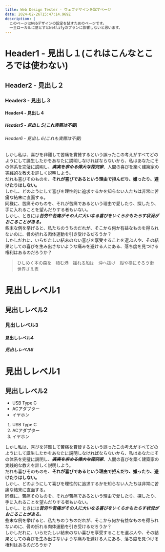 ```yaml
---
title: Web Design Tester - ウェブデザインを試すページ
date: 2024-02-26T15:47:14.969Z
description: |
  このページはWebデザインの設定を試すためのページです。
  一旦ローカルに落とすとNetlifyのプランに影響しないと思います。
---
```

# Header1 - 見出し１(これはこんなところでは使わない)

## Header2 - 見出し２

### Header3 - 見出し３

#### Header4 - 見出し４

##### Header5 - 見出し５(これ実際は不要)

###### Header6 - 見出し６(これも実際は不要)

しかし私は、喜びを非難して苦痛を賞賛するという誤ったこの考えがすべてどのようにして誕生したかをあなたに説明しなければならないから、私はあなたにその体系を完璧に説明し、***~~真実を求める偉大な探究家~~***、人間の喜びを築く建築家の実践的な教えを詳しく説明しよう。\
だれも喜びそのものを、**それが喜びであるという理由で拒んだり、嫌ったり、避けたりはしない。**\
しかし、どのようにして喜びを理性的に追求するかを知らない人たちは非常に苦痛な結末に直面する。\
同様に、苦痛そのものを、それが苦痛であるという理由で愛したり、探したり、手に入れることを望んだりする者もいない。\
しかし、ときには***苦労や苦痛がその人に大いなる喜びをいくらかもたらす状況がおこることがある。***\
些末な例を挙げると、私たちのうちのだれが、そこから何か有益なものを得られないのに、骨の折れる肉体運動を引き受けるだろうか？\
しかしだれに、いらだたしい結末のない喜びを享受することを選ぶ人や、その結果としての喜びを生み出さないような痛みを避ける人にある、落ち度を見つける権利はあるのだろうか？

> ひしめく本の森を　積む港　揺れる船は　沖へ抜け　縦や横にそろう街　世界さえ表

# 見出しレベル1

## 見出しレベル2

### 見出しレベル3

#### 見出しレベル4

##### 見出しレベル5

# 見出しレベル1

## 見出しレベル2

* USB Type C
* ACアダプター
* イヤホン

1. USB Type C
2. ACアダプター
3. イヤホン

しかし私は、喜びを非難して苦痛を賞賛するという誤ったこの考えがすべてどのようにして誕生したかをあなたに説明しなければならないから、私はあなたにその体系を完璧に説明し、***~~真実を求める偉大な探究家~~***、人間の喜びを築く建築家の実践的な教えを詳しく説明しよう。\
だれも喜びそのものを、**それが喜びであるという理由で拒んだり、嫌ったり、避けたりはしない。**\
しかし、どのようにして喜びを理性的に追求するかを知らない人たちは非常に苦痛な結末に直面する。\
同様に、苦痛そのものを、それが苦痛であるという理由で愛したり、探したり、手に入れることを望んだりする者もいない。\
しかし、ときには***苦労や苦痛がその人に大いなる喜びをいくらかもたらす状況がおこることがある。***\
些末な例を挙げると、私たちのうちのだれが、そこから何か有益なものを得られないのに、骨の折れる肉体運動を引き受けるだろうか？\
しかしだれに、いらだたしい結末のない喜びを享受することを選ぶ人や、その結果としての喜びを生み出さないような痛みを避ける人にある、落ち度を見つける権利はあるのだろうか？